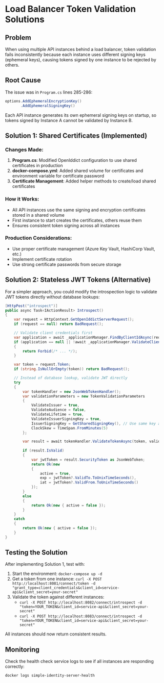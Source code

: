 # Load Balancer Token Validation Solutions

## Problem
When using multiple API instances behind a load balancer, token validation fails inconsistently because each instance uses different signing keys (ephemeral keys), causing tokens signed by one instance to be rejected by others.

## Root Cause
The issue was in `Program.cs` lines 285-286:
```csharp
options.AddEphemeralEncryptionKey()
       .AddEphemeralSigningKey()
```

Each API instance generates its own ephemeral signing keys on startup, so tokens signed by Instance A cannot be validated by Instance B.

## Solution 1: Shared Certificates (Implemented)

### Changes Made:
1. **Program.cs**: Modified OpenIddict configuration to use shared certificates in production
2. **docker-compose.yml**: Added shared volume for certificates and environment variable for certificate password
3. **Certificate Management**: Added helper methods to create/load shared certificates

### How it Works:
- All API instances use the same signing and encryption certificates stored in a shared volume
- First instance to start creates the certificates, others reuse them
- Ensures consistent token signing across all instances

### Production Considerations:
- Use proper certificate management (Azure Key Vault, HashiCorp Vault, etc.)
- Implement certificate rotation
- Use strong certificate passwords from secure storage

## Solution 2: Stateless JWT Tokens (Alternative)

For a simpler approach, you could modify the introspection logic to validate JWT tokens directly without database lookups:

```csharp
[HttpPost("introspect")]
public async Task<IActionResult> Introspect()
{
    var request = HttpContext.GetOpenIddictServerRequest();
    if (request == null) return BadRequest();

    // Validate client credentials first
    var application = await _applicationManager.FindByClientIdAsync(request.ClientId ?? string.Empty);
    if (application == null || !await _applicationManager.ValidateClientSecretAsync(application, request.ClientSecret ?? string.Empty))
    {
        return Forbid(/* ... */);
    }

    var token = request.Token;
    if (string.IsNullOrEmpty(token)) return BadRequest();

    // Instead of database lookup, validate JWT directly
    try
    {
        var tokenHandler = new JsonWebTokenHandler();
        var validationParameters = new TokenValidationParameters
        {
            ValidateIssuer = true,
            ValidateAudience = false,
            ValidateLifetime = true,
            ValidateIssuerSigningKey = true,
            IssuerSigningKey = GetSharedSigningKey(), // Use same key as token creation
            ClockSkew = TimeSpan.FromMinutes(5)
        };

        var result = await tokenHandler.ValidateTokenAsync(token, validationParameters);
        
        if (result.IsValid)
        {
            var jwtToken = result.SecurityToken as JsonWebToken;
            return Ok(new 
            { 
                active = true,
                exp = jwtToken?.ValidTo.ToUnixTimeSeconds(),
                iat = jwtToken?.ValidFrom.ToUnixTimeSeconds()
            });
        }
        else
        {
            return Ok(new { active = false });
        }
    }
    catch
    {
        return Ok(new { active = false });
    }
}
```

## Testing the Solution

After implementing Solution 1, test with:

1. Start the environment: `docker-compose up -d`
2. Get a token from one instance: `curl -X POST http://localhost:8081/connect/token -d "grant_type=client_credentials&client_id=service-api&client_secret=your-secret"`
3. Validate the token against different instances:
   - `curl -X POST http://localhost:8082/connect/introspect -d "token=YOUR_TOKEN&client_id=service-api&client_secret=your-secret"`
   - `curl -X POST http://localhost:8083/connect/introspect -d "token=YOUR_TOKEN&client_id=service-api&client_secret=your-secret"`

All instances should now return consistent results.

## Monitoring

Check the health check service logs to see if all instances are responding correctly:
```bash
docker logs simple-identity-server-health
```

